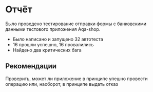 # Отчёт

Было проведено тестирование отправки формы с банковскими данными тестового приложения Aqa-shop.

* Было написано и запущено 32 автотеста
* 16 прошли успешно, 16 провалились
* Найдено два критических бага

## Рекомендации

Проверить, может ли приложение в принципе упешно провести операцию или, наоборот, в принципе выдать отказ
